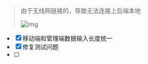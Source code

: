 > 由于无线网链接的，导致无法连接上后端本地
>
> ![img](file:///C:/Users/admin/Documents/WXWork/1688851883866224/Cache/Image/2020-10/企业微信截图_16032620586599.png)

- [x] 移动端和管理端数据输入长度统一
- [x] 修复测试问题
- [ ] 